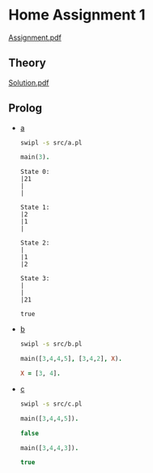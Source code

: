 # Home Assignment 1

[Assignment.pdf](./Assignment.pdf)

## Theory

[Solution.pdf](./Solution.pdf)

## Prolog

- [a](src/a.pl)

    ```sh
    swipl -s src/a.pl
    ```

    ```prolog
    main(3).
    ```

    ```console
    State 0:
    |21
    |
    |

    State 1:
    |2
    |1
    |

    State 2:
    |
    |1
    |2

    State 3:
    |
    |
    |21

    true
    ```

- [b](src/b.pl)

    ```sh
    swipl -s src/b.pl
    ```

    ```prolog
    main([3,4,4,5], [3,4,2], X).
    ```

    ```prolog
    X = [3, 4].
    ```

- [c](src/c.pl)

    ```sh
    swipl -s src/c.pl
    ```

    ```prolog
    main([3,4,4,5]).
    ```

    ```prolog
    false
    ```

    ```prolog
    main([3,4,4,3]).
    ```

    ```prolog
    true
    ```
